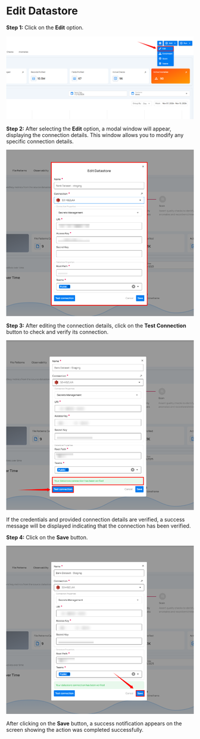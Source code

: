 # Edit Datastore

**Step 1:** Click on the **Edit** option.

![edit-datastore](../assets/datastore-settings/edit-datastore/edit-datastore-light-3.png)

**Step 2:** After selecting the **Edit** option, a modal window will appear, displaying the connection details. This window allows you to modify any specific connection details.

![connection-details](../assets/datastore-settings/edit-datastore/connection-details-light-4.png)

**Step 3:** After editing the connection details, click on the **Test Connection** button to check and verify its connection.

![test](../assets/datastore-settings/edit-datastore/test-light.png)

If the credentials and provided connection details are verified, a success message will be displayed indicating that the connection has been verified.

**Step 4:** Click on the **Save** button.

![save-datastore](../assets/datastore-settings/edit-datastore/save-datastore-light-5.png)

After clicking on the **Save** button, a success notification appears on the screen showing the action was completed successfully.